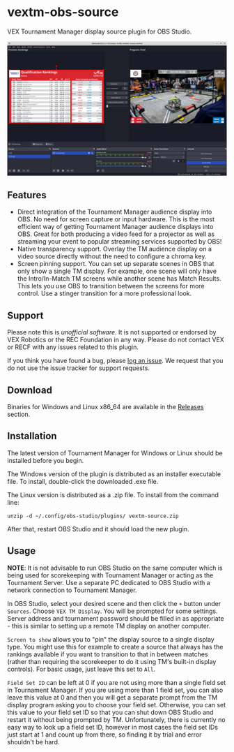 # vextm-obs-source

VEX Tournament Manager display source plugin for OBS Studio.

![Alt Text](screenshot.jpg "VEX TM Display plugin screenshot")

## Features

* Direct integration of the Tournament Manager audience display into OBS. No need for screen capture or input hardware.  This is the most efficient way of getting Tournament Manager audience displays into OBS. Great for both producing a video feed for a projector as well as streaming your event to popular streaming services supported by OBS!
* Native transparency support. Overlay the TM audience display on a video source directly without the need to configure a chroma key.
* Screen pinning support. You can set up separate scenes in OBS that only show a single TM display. For example, one scene will only have the Intro/In-Match TM screens while another scene has Match Results. This lets you use OBS to transition between the screens for more control. Use a stinger transition for a more professional look.

## Support

Please note this is *unofficial software*. It is not supported or endorsed by VEX Robotics or the REC Foundation in any way. Please do not contact VEX or RECF with any issues related to this plugin.

If you think you have found a bug, please [log an issue](https://gitlab.com/dwabtech/vextm-obs-source/issues). We request that you do not use the issue tracker for support requests.

## Download

Binaries for Windows and Linux x86\_64 are available in the [Releases](https://gitlab.com/dwabtech/vextm-obs-source/-/releases) section.

## Installation

The latest version of Tournament Manager for Windows or Linux should be installed before you begin.

The Windows version of the plugin is distributed as an installer executable file. To install, double-click the downloaded .exe file.

The Linux version is distributed as a .zip file. To install from the command line:
```
unzip -d ~/.config/obs-studio/plugins/ vextm-source.zip
```

After that, restart OBS Studio and it should load the new plugin.

## Usage

**NOTE**: It is not advisable to run OBS Studio on the same computer which is being used for scorekeeping with Tournament Manager or acting as the Tournament Server. Use a separate PC dedicated to OBS Studio with a network connection to Tournament Manager.

In OBS Studio, select your desired scene and then click the `+` button under `Sources`. Choose `VEX TM Display`. You will be prompted for some settings. Server address and tournament password should be filled in as appropriate - this is similar to setting up a remote TM display on another computer.

`Screen to show` allows you to "pin" the display source to a single display type. You might use this for example to create a source that always has the rankings available if you want to transition to that in between matches (rather than requiring the scorekeeper to do it using TM's built-in display controls). For basic usage, just leave this set to `All`.

`Field Set ID` can be left at 0 if you are not using more than a single field set in Tournament Manager. If you are using more than 1 field set, you can also leave this value at 0 and then you will get a separate prompt from the TM display program asking you to choose your field set. Otherwise, you can set this value to your field set ID so that you can shut down OBS Studio and restart it without being prompted by TM. Unfortunately, there is currently no easy way to look up a field set ID, however in most cases the field set IDs just start at 1 and count up from there, so finding it by trial and error shouldn't be hard.
